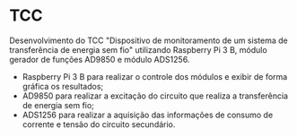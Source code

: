 # TCC
Desenvolvimento do TCC "Dispositivo de monitoramento de um sistema de transferência de energia sem fio" utilizando Raspberry Pi 3 B, módulo gerador de funções AD9850 e módulo ADS1256.
- Raspberry Pi 3 B para realizar o controle dos módulos e exibir de forma gráfica os resultados;
- AD9850 para realizar a excitação do circuito que realiza a transferência de energia sem fio;
- ADS1256 para realizar a aquisição das informações de consumo de corrente e tensão do circuito secundário.

